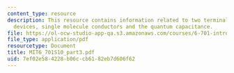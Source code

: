 ```yaml
---
content_type: resource
description: This resource contains information related to two terminal quantum dot
  devices, single molecule conductors and the quantum capacitance.
file: https://ol-ocw-studio-app-qa.s3.amazonaws.com/courses/6-701-introduction-to-nanoelectronics-spring-2010/7ef02e584228b06ccb6182eb7d606f62_MIT6_701S10_part3.pdf
file_type: application/pdf
resourcetype: Document
title: MIT6_701S10_part3.pdf
uid: 7ef02e58-4228-b06c-cb61-82eb7d606f62
---
```

